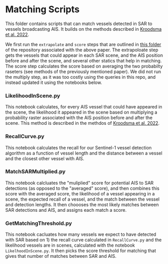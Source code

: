 # Matching Scripts

This folder contains scripts that can match vessels detected in SAR to vessels broadcasting AIS. It builds on the methods described in [Kroodsma et al. 2022](https://www.nature.com/articles/s41598-022-23688-7).

We first run the `extrapolate` and `score` steps that are outlined in [this folder](https://github.com/GlobalFishingWatch/paper-longline-ais-sar-matching/tree/master/5_SAR_AIS_Matching) of the repository associated with the above paper. The extrapoloate step gets the vessels that could appear in each SAR scene, and the AIS position before and after the scene, and several other statics that help in matching. The score step calculates the score based on averaging the two probabilty raseters (see methods of the previously mentioned paper). We did not run the multiply step, as it was too costly using the queries in this repo, and instead updated it using the notebooks below. 


### LikelihoodInScene.py

This notebook calculates, for every AIS vessel that could have appeared in the scene, the likelihood it appeared in the scene based on multiplying a probability raster associated with the AIS position before and after the scene. This method is described in the methdos of [Kroodsma et al. 2022](https://www.nature.com/articles/s41598-022-23688-7).

### RecallCurve.py

This notebook calculates the recall for our Sentinel-1 vessel detection algorithm as a function of vessel length and the distance between a vessel and the closest other vessel with AIS. 


### MatchSARMultiplied.py

This notebook calcluates the "muliplied" score for potential AIS to SAR detections (as opposed to the "averaged" score), and then combines this score with the averaged score, the likelihood of a vessel appearing in a scene, the expected recall of a vessel, and the match between the vessel and detection lengths. It then choooses the most likely matches between SAR detections and AIS, and assigns each match a score.


### GetMatchingThreshold.py

This notebook cacluates how many vessels we expect to have detected with SAR based on 1) the recall curve calculated in `RecallCurve.py` and the likelihood vessels are in scenes, calculated with the notebook `LikelhoodInScene.py`. It then picks the score threshold for matching that gives that number of matches between SAR and AIS. 

